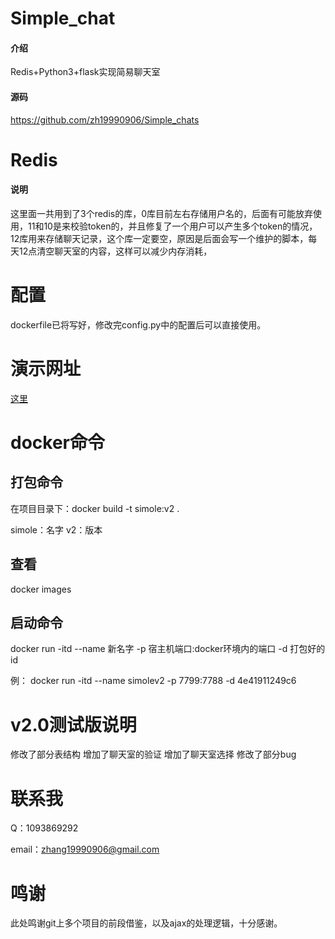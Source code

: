 # Simple_chat

#### 介绍
Redis+Python3+flask实现简易聊天室
#### 源码
https://github.com/zh19990906/Simple_chats

# Redis

#### 说明

这里面一共用到了3个redis的库，0库目前左右存储用户名的，后面有可能放弃使用，11和10是来校验token的，并且修复了一个用户可以产生多个token的情况，12库用来存储聊天记录，这个库一定要空，原因是后面会写一个维护的脚本，每天12点清空聊天室的内容，这样可以减少内存消耗，

# 配置

dockerfile已将写好，修改完config.py中的配置后可以直接使用。

# 演示网址

[这里](http://49.232.30.93:7799/)


# docker命令

## 打包命令
在项目目录下：docker build -t simole:v2 .

simole：名字
v2：版本
## 查看
docker images
## 启动命令
docker run -itd --name 新名字 -p 宿主机端口:docker环境内的端口 -d 打包好的id

例： docker run -itd --name simolev2 -p 7799:7788 -d 4e41911249c6

# v2.0测试版说明
修改了部分表结构
增加了聊天室的验证
增加了聊天室选择
修改了部分bug


# 联系我
Q：1093869292

email：zhang19990906@gmail.com
# 鸣谢

此处鸣谢git上多个项目的前段借鉴，以及ajax的处理逻辑，十分感谢。
